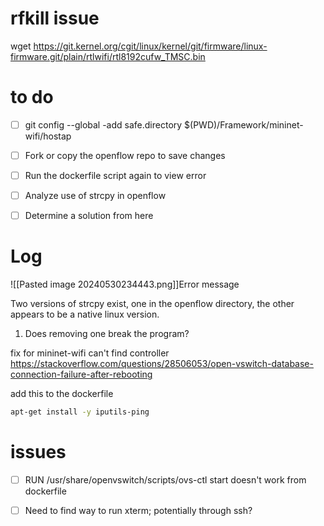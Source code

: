 












































































































# rfkill issue
wget https://git.kernel.org/cgit/linux/kernel/git/firmware/linux-firmware.git/plain/rtlwifi/rtl8192cufw_TMSC.bin


# to do 
- [ ] git config --global -add safe.directory $(PWD)/Framework/mininet-wifi/hostap 
- [ ] Fork or copy the openflow repo to save changes
- [ ] Run the dockerfile script again to view error
- [ ] Analyze use of strcpy in openflow
- [ ] Determine a solution from here


# Log

![[Pasted image 20240530234443.png]]Error message


Two versions of strcpy exist, one in the openflow directory, the other appears to be a native linux version.

1. Does removing one break the program?

fix for mininet-wifi can't find controller
https://stackoverflow.com/questions/28506053/open-vswitch-database-connection-failure-after-rebooting


add this to the dockerfile
```bash
apt-get install -y iputils-ping
```



# issues

- [ ] RUN /usr/share/openvswitch/scripts/ovs-ctl start doesn't work from dockerfile
- [ ] Need to find way to run xterm; potentially through ssh?

































































































































